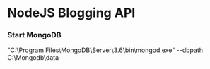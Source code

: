 # NodeJS Blogging API

### Start MongoDB
"C:\Program Files\MongoDB\Server\3.6\bin\mongod.exe" --dbpath C:\Mongodb\data